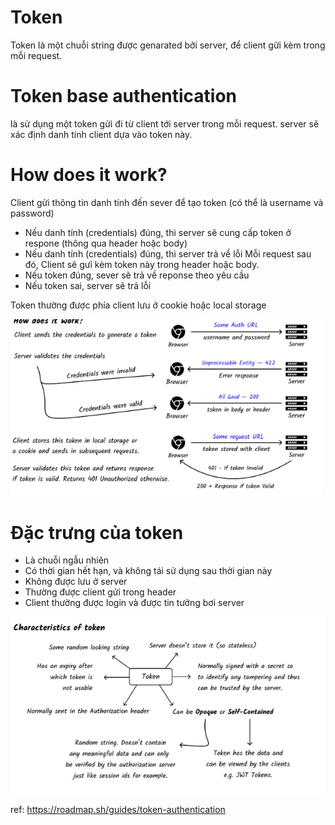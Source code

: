 # Token

Token là một chuỗi string được genarated bởi server, để client gửi kèm trong mỗi request.

# Token base authentication

là sử dụng một token gửi đi từ client tới server trong mỗi request. server sẽ xác định danh tính client dựa vào token này.

# How does it work?

Client gửi thông tin danh tính đến sever để tạo token (có thể là username và password)

- Nếu danh tính (credentials) đúng, thì server sẽ cung cấp token ở respone (thông qua header hoặc body)
- Nếu danh tính (credentials) đúng, thì server trả về lỗi
  Mỗi request sau đó, Client sẽ gưỉ kèm token này trong header hoặc body.
- Nếu token đúng, sever sẽ trả về reponse theo yêu cầu
- Nếu token sai, server sẽ trả lỗi

Token thường được phía client lưu ở cookie hoặc local storage

![alt text](/docs/sources/token-base-work.png)

# Đặc trưng của token

- Là chuỗi ngẫu nhiên
- Có thời gian hết hạn, và không tái sử dụng sau thời gian này
- Không được lưu ở server
- Thường được client gửi trong header
- Client thường được login và được tin tưởng bơi server

![alt text](/docs/sources/characterstics-of-token.png)

ref: https://roadmap.sh/guides/token-authentication
